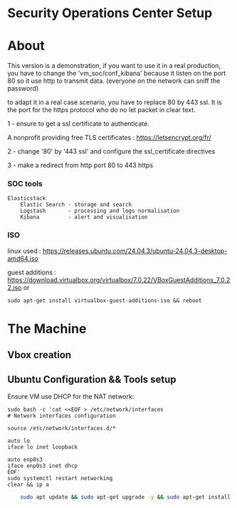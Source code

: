 # Security Operations Center Setup

# About

This version is a demonstration, if you want to use it in a real production, you have to change the 'vm_soc/conf_kibana' because it listen on the port 80 so it use http to transmit data.
(everyone on the network can sniff the password)

to adapt it in a real case scenario, you have to replace 80 by 443 ssl. It is the port for the https protocol who do no let packet in clear text.

1 - ensure to get a ssl certificate to authenticate.

A nonprofit providing free TLS certificates : https://letsencrypt.org/fr/

2 - change '80' by '443 ssl' and configure the ssl_certificate directives

3 - make a redirect from http port 80 to 443 https

### SOC tools 

```
Elasticstack
    Elastic Search - storage and search 
    Logstash       - processing and logs normalisation
    Kibana         - alert and visualisation
```

### ISO

linux used      : https://releases.ubuntu.com/24.04.3/ubuntu-24.04.3-desktop-amd64.iso

guest additions : https://download.virtualbox.org/virtualbox/7.0.22/VBoxGuestAdditions_7.0.22.iso
or
```
sudo apt-get install virtualbox-guest-additions-iso && reboot
```

# The Machine


## Vbox creation



## Ubuntu Configuration && Tools setup

Ensure VM use DHCP for the NAT network:

```
sudo bash -c 'cat <<EOF > /etc/network/interfaces
# Network interfaces configuration

source /etc/network/interfaces.d/*

auto lo
iface lo inet loopback

auto enp0s3
iface enp0s3 inet dhcp
EOF'
sudo systemctl restart networking
clear && ip a
```


```bash
    sudo apt update && sudo apt-get upgrade -y && sudo apt-get install git make && git clone https://github.com/ftTower/Purple-Lab.git && cd Purple-Lab && clear && pwd && ls && make soc 
```

